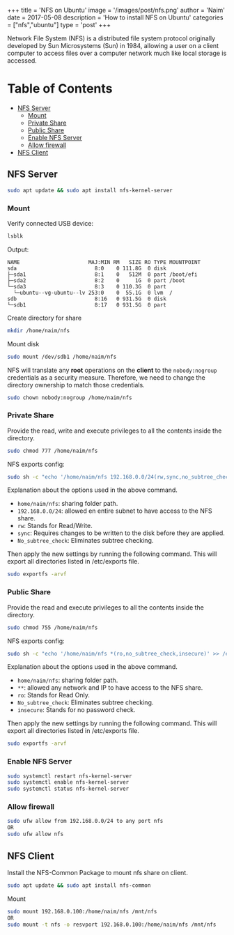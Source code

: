 +++
title = 'NFS on Ubuntu'
image = '/images/post/nfs.png'
author = 'Naim'
date = 2017-05-08
description = 'How to install NFS on Ubuntu'
categories = ["nfs","ubuntu"]
type = 'post'
+++

Network File System (NFS) is a distributed file system protocol originally developed by Sun Microsystems (Sun) in 1984, allowing a user on a client computer to access files over a computer network much like local storage is accessed.

Table of Contents
=================

* [NFS Server](#nfs-server)
  * [Mount](#mount)
  * [Private Share](#private-share)
  * [Public Share](#public-share)
  * [Enable NFS Server](#enable-nfs-server)
  * [Allow firewall](#allow-firewall)
* [NFS Client](#nfs-client)


## NFS Server

```bash
sudo apt update && sudo apt install nfs-kernel-server
```



### Mount

Verify connected USB device:

```bash
lsblk
```

Output:

```
NAME                      MAJ:MIN RM   SIZE RO TYPE MOUNTPOINT
sda                         8:0    0 111.8G  0 disk
├─sda1                      8:1    0   512M  0 part /boot/efi
├─sda2                      8:2    0     1G  0 part /boot
└─sda3                      8:3    0 110.3G  0 part
  └─ubuntu--vg-ubuntu--lv 253:0    0  55.1G  0 lvm  /
sdb                         8:16   0 931.5G  0 disk
└─sdb1                      8:17   0 931.5G  0 part
```

Create directory for share

```bash
mkdir /home/naim/nfs
```

Mount disk

```bash
sudo mount /dev/sdb1 /home/naim/nfs
```

NFS will translate any **root** operations on the **client** to the `nobody:nogroup` credentials as a security measure. Therefore, we need to change the directory ownership to match those credentials.

```bash
sudo chown nobody:nogroup /home/naim/nfs
```


### Private Share

Provide  the read, write and execute privileges to all the contents inside the directory.

```bash
sudo chmod 777 /home/naim/nfs
```

NFS exports config:

```bash
sudo sh -c "echo '/home/naim/nfs 192.168.0.0/24(rw,sync,no_subtree_check,insecure)' >> /etc/exports"
```

Explanation about the options used in the above command.

- `home/naim/nfs`: sharing folder path.
- `192.168.0.0/24`: allowed en entire subnet to have access to the NFS share.
- `rw`: Stands for Read/Write.
- `sync`: Requires changes to be written to the disk before they are applied.
- `No_subtree_check`: Eliminates subtree checking.

Then apply the new settings by running the following command. This will export all directories listed in /etc/exports file.

```bash
sudo exportfs -arvf
```



### Public Share

Provide  the read and execute privileges to all the contents inside the directory.

```bash
sudo chmod 755 /home/naim/nfs
```

NFS exports config:

```bash
sudo sh -c "echo '/home/naim/nfs *(ro,no_subtree_check,insecure)' >> /etc/exports"
```

Explanation about the options used in the above command.

- `home/naim/nfs`: sharing folder path.
- `**`: allowed any network and IP to have access to the NFS share.
- `ro`: Stands for Read Only.
- `No_subtree_check`: Eliminates subtree checking.
- `insecure`: Stands for no password check.

Then apply the new settings by running the following command. This will export all directories listed in /etc/exports file.

```bash
sudo exportfs -arvf
```



### Enable NFS Server

```bash
sudo systemctl restart nfs-kernel-server
sudo systemctl enable nfs-kernel-server
sudo systemctl status nfs-kernel-server
```



### Allow firewall

```bash
sudo ufw allow from 192.168.0.0/24 to any port nfs
OR
sudo ufw allow nfs
```





## NFS Client

Install the NFS-Common Package to mount nfs share on client.

```bash
sudo apt update && sudo apt install nfs-common
```

Mount

```bash
sudo mount 192.168.0.100:/home/naim/nfs /mnt/nfs
OR
sudo mount -t nfs -o resvport 192.168.0.100:/home/naim/nfs /mnt/nfs
```
